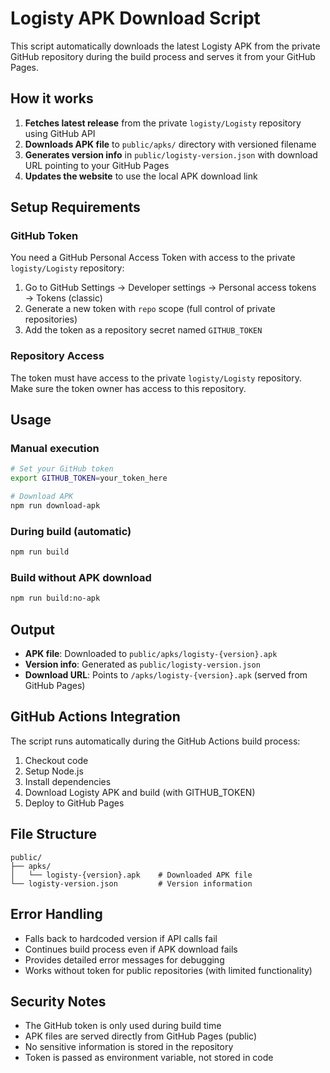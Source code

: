 # Logisty APK Download Script

This script automatically downloads the latest Logisty APK from the private GitHub repository during the build process and serves it from your GitHub Pages.

## How it works

1. **Fetches latest release** from the private `logisty/Logisty` repository using GitHub API
2. **Downloads APK file** to `public/apks/` directory with versioned filename
3. **Generates version info** in `public/logisty-version.json` with download URL pointing to your GitHub Pages
4. **Updates the website** to use the local APK download link

## Setup Requirements

### GitHub Token
You need a GitHub Personal Access Token with access to the private `logisty/Logisty` repository:

1. Go to GitHub Settings → Developer settings → Personal access tokens → Tokens (classic)
2. Generate a new token with `repo` scope (full control of private repositories)
3. Add the token as a repository secret named `GITHUB_TOKEN`

### Repository Access
The token must have access to the private `logisty/Logisty` repository. Make sure the token owner has access to this repository.

## Usage

### Manual execution
```bash
# Set your GitHub token
export GITHUB_TOKEN=your_token_here

# Download APK
npm run download-apk
```

### During build (automatic)
```bash
npm run build
```

### Build without APK download
```bash
npm run build:no-apk
```

## Output

- **APK file**: Downloaded to `public/apks/logisty-{version}.apk`
- **Version info**: Generated as `public/logisty-version.json`
- **Download URL**: Points to `/apks/logisty-{version}.apk` (served from GitHub Pages)

## GitHub Actions Integration

The script runs automatically during the GitHub Actions build process:
1. Checkout code
2. Setup Node.js
3. Install dependencies
4. Download Logisty APK and build (with GITHUB_TOKEN)
5. Deploy to GitHub Pages

## File Structure

```
public/
├── apks/
│   └── logisty-{version}.apk    # Downloaded APK file
└── logisty-version.json         # Version information
```

## Error Handling

- Falls back to hardcoded version if API calls fail
- Continues build process even if APK download fails
- Provides detailed error messages for debugging
- Works without token for public repositories (with limited functionality)

## Security Notes

- The GitHub token is only used during build time
- APK files are served directly from GitHub Pages (public)
- No sensitive information is stored in the repository
- Token is passed as environment variable, not stored in code
